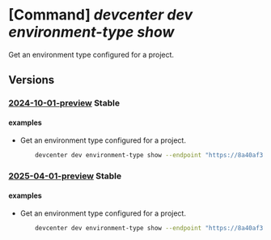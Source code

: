 # [Command] _devcenter dev environment-type show_

Get an environment type configured for a project.

## Versions

### [2024-10-01-preview](/Resources/data-plane/microsoft.devcenter/L3Byb2plY3RzL3t9L2Vudmlyb25tZW50dHlwZXMve30=/2024-10-01-preview.xml) **Stable**

<!-- data-plane:microsoft.devcenter /projects/{}/environmenttypes/{} 2024-10-01-preview -->

#### examples

- Get an environment type configured for a project.
    ```bash
        devcenter dev environment-type show --endpoint "https://8a40af38-3b4c-4672-a6a4-5e964b1870ed-contosodevcenter.centralus.devcenter.azure.com/" --project-name "DevProject" --environment-type-name "dev"
    ```

### [2025-04-01-preview](/Resources/data-plane/microsoft.devcenter/L3Byb2plY3RzL3t9L2Vudmlyb25tZW50dHlwZXMve30=/2025-04-01-preview.xml) **Stable**

<!-- data-plane:microsoft.devcenter /projects/{}/environmenttypes/{} 2025-04-01-preview -->

#### examples

- Get an environment type configured for a project.
    ```bash
        devcenter dev environment-type show --endpoint "https://8a40af38-3b4c-4672-a6a4-5e964b1870ed-contosodevcenter.centralus.devcenter.azure.com/" --project-name "DevProject" --environment-type-name "dev"
    ```
